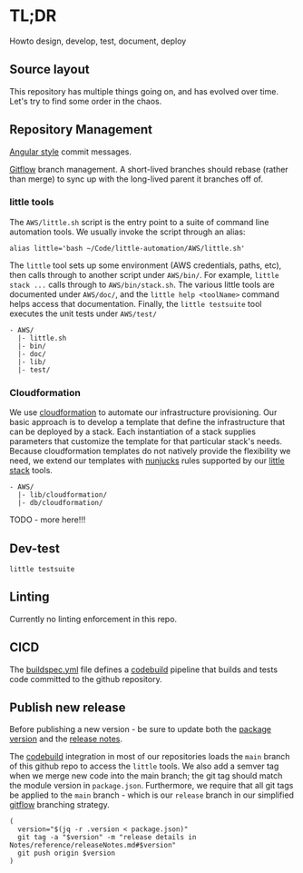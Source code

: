 # TL;DR

Howto design, develop, test, document, deploy

## Source layout

This repository has multiple things going on, and has
evolved over time.  Let's try to find some order in the chaos.

## Repository Management

[Angular style](https://medium.com/@menuka/writing-meaningful-git-commit-messages-a62756b65c81) commit messages.

[Gitflow](https://www.atlassian.com/git/tutorials/comparing-workflows/gitflow-workflow) branch management.  A short-lived branches should rebase (rather than merge) to sync up with the long-lived parent it branches off of.

### little tools

The `AWS/little.sh` script is the entry point to a suite of
command line automation tools.  We usually invoke the script
through an alias:
```
alias little='bash ~/Code/little-automation/AWS/little.sh'
```

The `little` tool sets up some environment (AWS credentials, paths, etc), 
then calls through to 
another script under `AWS/bin/`.  For example, `little stack ...`
calls through to `AWS/bin/stack.sh`.
The various little tools are documented under `AWS/doc/`, and the
`little help <toolName>` command helps access that documentation.
Finally, the `little testsuite` tool executes the unit tests under `AWS/test/`

```
- AWS/
  |- little.sh
  |- bin/
  |- doc/
  |- lib/
  |- test/
```

### Cloudformation

We use [cloudformation](https://aws.amazon.com/cloudformation/) to automate our infrastructure provisioning.  Our basic approach is to develop a
template that define the infrastructure that can be deployed by a stack.
Each instantiation of a stack supplies parameters that customize the
template for that particular stack's needs.  Because cloudformation
templates do not natively provide the flexibility we need, we extend
our templates with [nunjucks](https://mozilla.github.io/nunjucks/) rules  supported
by our [little stack](https://github.com/frickjack/little-automation/blob/dev/AWS/doc/stack.md) tools.


```
- AWS/
  |- lib/cloudformation/
  |- db/cloudformation/
```

TODO - more here!!!


## Dev-test

```
little testsuite
```

## Linting

Currently no linting enforcement in this repo.

## CICD

The [buildspec.yml](../../buildspec.yml) file defines a [codebuild](https://aws.amazon.com/codebuild/) pipeline that builds and tests code committed to the github repository.

## Publish new release

Before publishing a new version - be sure to update both the [package version](../../package.json) and the [release notes](../reference/releaseNotes.md).

The [codebuild](https://aws.amazon.com/codebuild/) integration in
most of our repositories loads the `main` branch of this github
repo to access the `little` tools.  We also add a semver tag
when we merge new code into the main branch; the git tag should match the module version in `package.json`.  Furthermore, we require that all git tags be applied to the `main` branch - which is our `release` branch in our simplified [gitflow](https://datasift.github.io/gitflow/IntroducingGitFlow.html)
branching strategy.

```
(
  version="$(jq -r .version < package.json)"
  git tag -a "$version" -m "release details in Notes/reference/releaseNotes.md#$version"
  git push origin $version
)
```
